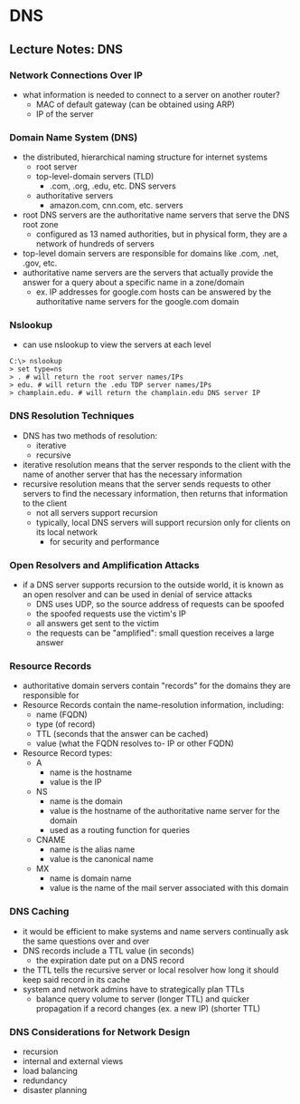 # DNS

## Lecture Notes: DNS

### Network Connections Over IP

* what information is needed to connect to a server on another router?
  * MAC of default gateway (can be obtained using ARP)
  * IP of the server

### Domain Name System (DNS)

* the distributed, hierarchical naming structure for internet systems
  * root server
  * top-level-domain servers (TLD)
    * .com, .org, .edu, etc. DNS servers
  * authoritative servers
    * amazon.com, cnn.com, etc. servers
* root DNS servers are the authoritative name servers that serve the DNS root zone
  * configured as 13 named authorities, but in physical form, they are a network of hundreds of servers
* top-level domain servers are responsible for domains like .com, .net, .gov, etc.
* authoritative name servers are the servers that actually provide the answer for a query about a specific name in a zone/domain
  * ex. IP addresses for google.com hosts can be answered by the authoritative name servers for the google.com domain

### Nslookup

* can use nslookup to view the servers at each level

```
C:\> nslookup
> set type=ns
> . # will return the root server names/IPs
> edu. # will return the .edu TDP server names/IPs
> champlain.edu. # will return the champlain.edu DNS server IP
```

### DNS Resolution Techniques

* DNS has two methods of resolution:
  * iterative
  * recursive
* iterative resolution means that the server responds to the client with the name of another server that has the necessary information
* recursive resolution means that the server sends requests to other servers to find the necessary information, then returns that information to the client
  * not all servers support recursion
  * typically, local DNS servers will support recursion only for clients on its local network
    * for security and performance

### Open Resolvers and Amplification Attacks

* if a DNS server supports recursion to the outside world, it is known as an open resolver and can be used in denial of service attacks
  * DNS uses UDP, so the source address of requests can be spoofed
  * the spoofed requests use the victim's IP
  * all answers get sent to the victim
  * the requests can be "amplified": small question receives a large answer

### Resource Records

* authoritative domain servers contain "records" for the domains they are responsible for
* Resource Records contain the name-resolution information, including:
  * name (FQDN)
  * type (of record)
  * TTL (seconds that the answer can be cached)
  * value (what the FQDN resolves to- IP or other FQDN)
* Resource Record types:
  * A
    * name is the hostname
    * value is the IP
  * NS
    * name is the domain
    * value is the hostname of the authoritative name server for the domain
    * used as a routing function for queries
  * CNAME
    * name is the alias name
    * value is the canonical name
  * MX
    * name is domain name
    * value is the name of the mail server associated with this domain

### DNS Caching

* it would be efficient to make systems and name servers continually ask the same questions over and over
* DNS records include a TTL value (in seconds)
  * the expiration date put on a DNS record
* the TTL tells the recursive server or local resolver how long it should keep said record in its cache
* system and network admins have to strategically plan TTLs
  * balance query volume to server (longer TTL) and quicker propagation if a record changes (ex. a new IP) (shorter TTL)

### DNS Considerations for Network Design

* recursion
* internal and external views
* load balancing
* redundancy
* disaster planning

